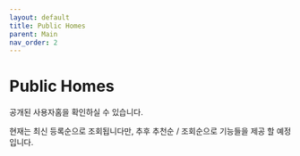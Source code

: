 ```yaml
---
layout: default
title: Public Homes
parent: Main
nav_order: 2
---
```


# Public Homes

공개된 사용자홈을 확인하실 수 있습니다.

현재는 최신 등록순으로 조회됩니다만, 추후 추천순 / 조회순으로 기능들을 제공 할 예정입니다.
